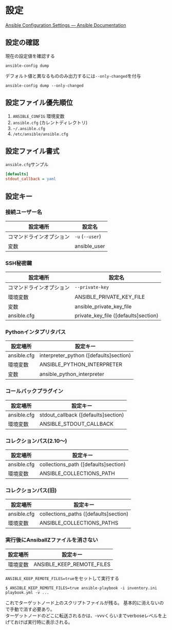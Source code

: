 # 設定

[Ansible Configuration Settings — Ansible Documentation](https://docs.ansible.com/ansible/latest/reference_appendices/config.html)

## 設定の確認

現在の設定値を確認する

```console
ansible-config dump
```

デフォルト値と異なるもののみ出力するには`--only-changed`を付与

```console
ansible-config dump --only-changed
```

## 設定ファイル優先順位

1. `ANSIBLE_CONFIG` 環境変数
2. `ansible.cfg` (カレントディレクトリ)
3. `~/.ansible.cfg`
4. `/etc/ansible/ansible.cfg`

## 設定ファイル書式

`ansible.cfg`サンプル

```ini
[defaults]
stdout_callback = yaml
```

## 設定キー

### 接続ユーザー名

| 設定場所         | 設定名             |
| ------------ | --------------- |
| コマンドラインオプション | `-u` (`--user`) |
| 変数           | ansible_user                |

### SSH秘密鍵

| 設定場所         | 設定名                                   |
| ------------ | ------------------------------------- |
| コマンドラインオプション | `--private-key`                       |
| 環境変数         | ANSIBLE_PRIVATE_KEY_FILE              |
| 変数           | ansible_private_key_file              |
| ansible.cfg  | private_key_file  ([defaults]section) |

### Pythonインタプリタパス

| 設定場所        | 設定キー                                 |
| ----------- | ------------------------------------ |
| ansible.cfg | interpreter_python ([defaults]section) |
| 環境変数        | ANSIBLE_PYTHON_INTERPRETER           |
| 変数          | ansible_python_interpreter           |

### コールバックプラグイン

| 設定場所        | 設定キー                                |
| ----------- | ----------------------------------- |
| ansible.cfg | stdout_callback ([defaults]section) |
| 環境変数        | ANSIBLE_STDOUT_CALLBACK             |

### コレクションパス(2.10～)

| 設定場所        | 設定キー                                 |
| ----------- | ------------------------------------ |
| ansible.cfg | collections_path ([defaults]section) |
| 環境変数        | ANSIBLE_COLLECTIONS_PATH             |

### コレクションパス(旧)

| 設定場所        | 設定キー                                  |
| ----------- | ------------------------------------- |
| ansible.cfg | collections_paths ([defaults]section) |
| 環境変数        | ANSIBLE_COLLECTIONS_PATHS             |

### 実行後にAnsiballZファイルを消さない

| 設定場所 | 設定キー                      |
| ---- | ------------------------- |
| 環境変数 | ANSIBLE_KEEP_REMOTE_FILES |

`ANSIBLE_KEEP_REMOTE_FILES=true`をセットして実行する

```console
$ ANSIBLE_KEEP_REMOTE_FILES=true ansible-playbook -i inventory.ini playbook.yml -v ...
```

これでターゲットノード上のスクリプトファイルが残る。 基本的に消えないので手動で消す必要あり。  
ターゲットノードのどこに転送されるかは、-vvvくらいまでverboseレベルを上げておけば実行時に表示される。
